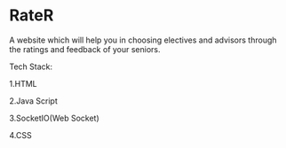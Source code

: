 # RateR
A website which will help you in choosing electives and advisors through the ratings and feedback of your seniors.

Tech Stack:

1.HTML

2.Java Script

3.SocketIO(Web Socket)

4.CSS
